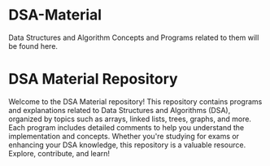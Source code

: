 # DSA-Material
Data Structures and Algorithm Concepts and Programs related to them will be found here.
# DSA Material Repository

Welcome to the DSA Material repository! This repository contains programs and explanations related to Data Structures and Algorithms (DSA), organized by topics such as arrays, linked lists, trees, graphs, and more. Each program includes detailed comments to help you understand the implementation and concepts. Whether you're studying for exams or enhancing your DSA knowledge, this repository is a valuable resource. Explore, contribute, and learn!
